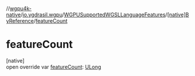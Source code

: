 //[wgpu4k-native](../../../../index.md)/[io.ygdrasil.wgpu](../../index.md)/[WGPUSupportedWGSLLanguageFeatures](../index.md)/[[native]ByReference](index.md)/[featureCount](feature-count.md)

# featureCount

[native]\
open override var [featureCount](feature-count.md): [ULong](https://kotlinlang.org/api/core/kotlin-stdlib/kotlin/-u-long/index.html)